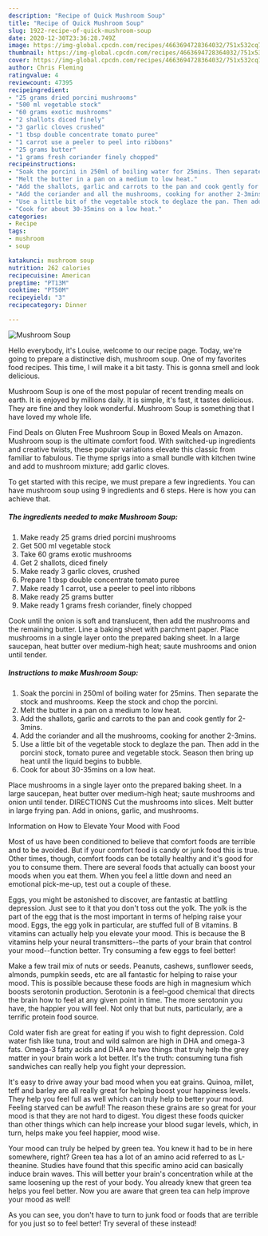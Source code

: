 ```yaml
---
description: "Recipe of Quick Mushroom Soup"
title: "Recipe of Quick Mushroom Soup"
slug: 1922-recipe-of-quick-mushroom-soup
date: 2020-12-30T23:36:28.749Z
image: https://img-global.cpcdn.com/recipes/4663694728364032/751x532cq70/mushroom-soup-recipe-main-photo.jpg
thumbnail: https://img-global.cpcdn.com/recipes/4663694728364032/751x532cq70/mushroom-soup-recipe-main-photo.jpg
cover: https://img-global.cpcdn.com/recipes/4663694728364032/751x532cq70/mushroom-soup-recipe-main-photo.jpg
author: Chris Fleming
ratingvalue: 4
reviewcount: 47395
recipeingredient:
- "25 grams dried porcini mushrooms"
- "500 ml vegetable stock"
- "60 grams exotic mushrooms"
- "2 shallots diced finely"
- "3 garlic cloves crushed"
- "1 tbsp double concentrate tomato puree"
- "1 carrot use a peeler to peel into ribbons"
- "25 grams butter"
- "1 grams fresh coriander finely chopped"
recipeinstructions:
- "Soak the porcini in 250ml of boiling water for 25mins. Then separate the stock and mushrooms. Keep the stock and chop the porcini."
- "Melt the butter in a pan on a medium to low heat."
- "Add the shallots, garlic and carrots to the pan and cook gently for 2-3mins."
- "Add the coriander and all the mushrooms, cooking for another 2-3mins."
- "Use a little bit of the vegetable stock to deglaze the pan. Then add in the porcini stock, tomato puree and vegetable stock. Season then bring up heat until the liquid begins to bubble."
- "Cook for about 30-35mins on a low heat."
categories:
- Recipe
tags:
- mushroom
- soup

katakunci: mushroom soup 
nutrition: 262 calories
recipecuisine: American
preptime: "PT13M"
cooktime: "PT50M"
recipeyield: "3"
recipecategory: Dinner

---
```



![Mushroom Soup](https://img-global.cpcdn.com/recipes/4663694728364032/751x532cq70/mushroom-soup-recipe-main-photo.jpg)

Hello everybody, it's Louise, welcome to our recipe page. Today, we're going to prepare a distinctive dish, mushroom soup. One of my favorites food recipes. This time, I will make it a bit tasty. This is gonna smell and look delicious.

Mushroom Soup is one of the most popular of recent trending meals on earth. It is enjoyed by millions daily. It is simple, it's fast, it tastes delicious. They are fine and they look wonderful. Mushroom Soup is something that I have loved my whole life.

Find Deals on Gluten Free Mushroom Soup in Boxed Meals on Amazon. Mushroom soup is the ultimate comfort food. With switched-up ingredients and creative twists, these popular variations elevate this classic from familiar to fabulous. Tie thyme sprigs into a small bundle with kitchen twine and add to mushroom mixture; add garlic cloves.


To get started with this recipe, we must prepare a few ingredients. You can have mushroom soup using 9 ingredients and 6 steps. Here is how you can achieve that.

<!--inarticleads1-->

##### The ingredients needed to make Mushroom Soup:

1. Make ready 25 grams dried porcini mushrooms
1. Get 500 ml vegetable stock
1. Take 60 grams exotic mushrooms
1. Get 2 shallots, diced finely
1. Make ready 3 garlic cloves, crushed
1. Prepare 1 tbsp double concentrate tomato puree
1. Make ready 1 carrot, use a peeler to peel into ribbons
1. Make ready 25 grams butter
1. Make ready 1 grams fresh coriander, finely chopped


Cook until the onion is soft and translucent, then add the mushrooms and the remaining butter. Line a baking sheet with parchment paper. Place mushrooms in a single layer onto the prepared baking sheet. In a large saucepan, heat butter over medium-high heat; saute mushrooms and onion until tender. 

<!--inarticleads2-->

##### Instructions to make Mushroom Soup:

1. Soak the porcini in 250ml of boiling water for 25mins. Then separate the stock and mushrooms. Keep the stock and chop the porcini.
1. Melt the butter in a pan on a medium to low heat.
1. Add the shallots, garlic and carrots to the pan and cook gently for 2-3mins.
1. Add the coriander and all the mushrooms, cooking for another 2-3mins.
1. Use a little bit of the vegetable stock to deglaze the pan. Then add in the porcini stock, tomato puree and vegetable stock. Season then bring up heat until the liquid begins to bubble.
1. Cook for about 30-35mins on a low heat.


Place mushrooms in a single layer onto the prepared baking sheet. In a large saucepan, heat butter over medium-high heat; saute mushrooms and onion until tender. DIRECTIONS Cut the mushrooms into slices. Melt butter in large frying pan. Add in onions, garlic, and mushrooms. 

Information on How to Elevate Your Mood with Food


Most of us have been conditioned to believe that comfort foods are terrible and to be avoided. But if your comfort food is candy or junk food this is true. Other times, though, comfort foods can be totally healthy and it's good for you to consume them. There are several foods that actually can boost your moods when you eat them. When you feel a little down and need an emotional pick-me-up, test out a couple of these.

Eggs, you might be astonished to discover, are fantastic at battling depression. Just see to it that you don't toss out the yolk. The yolk is the part of the egg that is the most important in terms of helping raise your mood. Eggs, the egg yolk in particular, are stuffed full of B vitamins. B vitamins can actually help you elevate your mood. This is because the B vitamins help your neural transmitters--the parts of your brain that control your mood--function better. Try consuming a few eggs to feel better!

Make a few trail mix of nuts or seeds. Peanuts, cashews, sunflower seeds, almonds, pumpkin seeds, etc are all fantastic for helping to raise your mood. This is possible because these foods are high in magnesium which boosts serotonin production. Serotonin is a feel-good chemical that directs the brain how to feel at any given point in time. The more serotonin you have, the happier you will feel. Not only that but nuts, particularly, are a terrific protein food source.

Cold water fish are great for eating if you wish to fight depression. Cold water fish like tuna, trout and wild salmon are high in DHA and omega-3 fats. Omega-3 fatty acids and DHA are two things that truly help the grey matter in your brain work a lot better. It's the truth: consuming tuna fish sandwiches can really help you fight your depression. 

It's easy to drive away your bad mood when you eat grains. Quinoa, millet, teff and barley are all really great for helping boost your happiness levels. They help you feel full as well which can truly help to better your mood. Feeling starved can be awful! The reason these grains are so great for your mood is that they are not hard to digest. You digest these foods quicker than other things which can help increase your blood sugar levels, which, in turn, helps make you feel happier, mood wise.

Your mood can truly be helped by green tea. You knew it had to be in here somewhere, right? Green tea has a lot of an amino acid referred to as L-theanine. Studies have found that this specific amino acid can basically induce brain waves. This will better your brain's concentration while at the same loosening up the rest of your body. You already knew that green tea helps you feel better. Now you are aware that green tea can help improve your mood as well!

As you can see, you don't have to turn to junk food or foods that are terrible for you just so to feel better! Try several of these instead!

